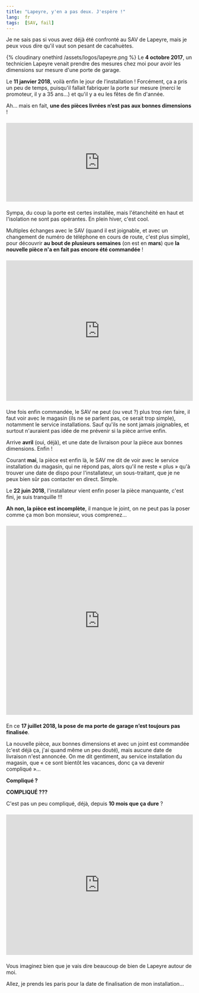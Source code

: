 ```yaml
---
title: "Lapeyre, y'en a pas deux. J'espère !"
lang:  fr
tags:  [SAV, fail]
---
```


Je ne sais pas si vous avez déjà été confronté au SAV de Lapeyre, mais je peux vous dire qu'il vaut son pesant de cacahuètes.

{% cloudinary onethird /assets/logos/lapeyre.png %}
Le **4 octobre 2017**, un technicien Lapeyre venait prendre des mesures chez moi pour avoir les dimensions sur mesure d'une porte de garage.

Le **11 janvier 2018**, voilà enfin le jour de l’installation ! Forcément, ça a pris un peu de temps, puisqu'il fallait fabriquer la porte sur mesure (merci le promoteur, il y a 35 ans…) et qu'il y a eu les fêtes de fin d'année.

Ah… mais en fait, **une des pièces livrées n’est pas aux bonnes dimensions** !

<div style="width:100%;height:0;padding-bottom:42%;position:relative;margin:1.5em 0;"><iframe src="https://giphy.com/embed/3oEjHWzZQaCrZW2aWs" width="100%" height="100%" style="position:absolute" frameBorder="0" class="giphy-embed" allowFullScreen></iframe></div>

Sympa, du coup la porte est certes installée, mais l'étanchéité en haut et l'isolation ne sont pas opérantes. En plein hiver, c'est cool.

Multiples échanges avec le SAV (quand il est joignable, et avec un changement de numéro de téléphone en cours de route, c'est plus simple), pour découvrir **au bout de plusieurs semaines** (on est en **mars**) que **la nouvelle pièce n'a en fait pas encore été commandée** !

<div style="width:100%;height:0;padding-bottom:75%;position:relative;margin:1.5em 0;"><iframe src="https://giphy.com/embed/XsUtdIeJ0MWMo" width="100%" height="100%" style="position:absolute" frameBorder="0" class="giphy-embed" allowFullScreen></iframe></div>

Une fois enfin commandée, le SAV ne peut (ou veut ?) plus trop rien faire, il faut voir avec le magasin (ils ne se parlent pas, ce serait trop simple), notamment le service installations. Sauf qu'ils ne sont jamais joignables, et surtout n'auraient pas idée de me prévenir si la pièce arrive enfin.

Arrive **avril** (oui, déjà), et une date de livraison pour la pièce aux bonnes dimensions. Enfin !

Courant **mai**, la pièce est enfin là, le SAV me dit de voir avec le service installation du magasin, qui ne répond pas, alors qu'il ne reste « plus » qu'à trouver une date de dispo pour l'installateur, un sous-traitant, que je ne peux bien sûr pas contacter en direct. Simple.

Le **22 juin 2018**, l'installateur vient enfin poser la pièce manquante, c'est fini, je suis tranquille !!!

**Ah non, la pièce est incomplète**, il manque le joint, on ne peut pas la poser comme ça mon bon monsieur, vous comprenez…

<div style="width:100%;height:0;padding-bottom:101%;position:relative;margin:1.5em 0;"><iframe src="https://giphy.com/embed/TseBjMu53JgWc" width="100%" height="100%" style="position:absolute" frameBorder="0" class="giphy-embed" allowFullScreen></iframe></div>

En ce **17 juillet 2018, la pose de ma porte de garage n’est toujours pas finalisée**.

La nouvelle pièce, aux bonnes dimensions et avec un joint est commandée (c'est déjà ça, j'ai quand même un peu douté), mais aucune date de livraison n'est annoncée. On me dit gentiment, au service installation du magasin, que « ce sont bientôt les vacances, donc ça va devenir compliqué »…

**Compliqué ?**

**COMPLIQUÉ ???**

C'est pas un peu compliqué, déjà, depuis **10 mois que ça dure** ?

<div style="width:100%;height:0;padding-bottom:75%;position:relative;margin:1.5em 0;"><iframe src="https://giphy.com/embed/10UHehEC098kAE" width="100%" height="100%" style="position:absolute" frameBorder="0" class="giphy-embed" allowFullScreen></iframe></div>

Vous imaginez bien que je vais dire beaucoup de bien de Lapeyre autour de moi.

Allez, je prends les paris pour la date de finalisation de mon installation…
